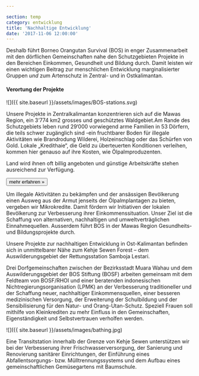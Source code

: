 ```yaml
---

section: temp
category: entwicklung
title: 'Nachhaltige Entwicklung'
date: '2017-11-06 12:00:00'
---
```

Deshalb führt Borneo Orangutan Survival (BOS) in enger Zusammenarbeit mit den dörflichen Gemeinschaften nahe den Schutzgebieten Projekte in den Bereichen Einkommen, Gesundheit und Bildung durch. Damit leisten wir einen wichtigen Beitrag zur menschlichen Entwicklung marginalisierter Gruppen *und* zum Artenschutz in Zentral- und in Ostkalimantan.

#### Verortung der Projekte

![]({{ site.baseurl }}/assets/images/BOS-stations.svg)

Unsere Projekte in Zentralkalimantan konzentrieren sich auf die Mawas Region, ein 3‘774 km2 grosses und geschütztes Waldgebiet.Am Rande des Schutzgebiets leben rund 29‘000 vorwiegend arme Familien in 53 Dörfern, die teils schwer zugänglich sind -ein fruchtbarer Boden für illegale Aktivitäten wie Brandrodung Wilderei, Holzeinschlag oder das Schürfen von Gold. Lokale „Kredithaie“, die Geld zu überteuerten Konditionen verleihen, kommen hier genauso auf ihre Kosten, wie Ölpalmproduzenten.

Land wird ihnen oft billig angeboten und günstige Arbeitskräfte stehen ausreichend zur Verfügung.

[<button class="bos-button large info float-right space-left" id="mawas">mehr erfahren »</button>](mawas.html)

Um illegale Aktivitäten zu bekämpfen und der ansässigen Bevölkerung einen Ausweg aus der Armut jenseits der Ölpalmplantagen zu bieten, vergeben wir Mikrokredite. Damit fördern wir Initiativen der lokalen Bevölkerung zur Verbesserung ihrer Einkommenssituation. Unser Ziel ist die Schaffung von alternativen, nachhaltigen und umweltverträglichen Einnahmequellen. Ausserdem führt BOS in der Mawas Region Gesundheits- und Bildungsprojekte durch.

Unsere Projekte zur nachhaltigen Entwicklung in Ost-Kalimantan befinden sich in unmittelbarer Nähe zum Kehje Sewen Forest – dem Auswilderungsgebiet der Rettungsstation Samboja Lestari.

Drei Dorfgemeinschaften zwischen der Bezirksstadt Muara Wahau und dem Auswilderungsgebiet der BOS Stiftung (BOSF) arbeiten gemeinsam mit dem Feldteam von BOSF/RHOI und einer beratenden indonesischen Nichtregierungsorganisation (LPMK) an der Verbesserung
traditioneller und der Schaffung neuer, nachhaltiger Einkommensquellen, einer besseren medizinischen Versorgung, der Erweiterung der Schulbildung und der Sensibilisierung für den Natur- und Orang-Utan-Schutz. Speziell Frauen soll mithilfe von Kleinkrediten
zu mehr Einfluss in den Gemeinschaften, Eigenständigkeit und Selbstvertrauen verholfen werden. 

![]({{ site.baseurl }}/assets/images/bathing.jpg)

Eine Transitstation innerhalb der Grenze von Kehje Sewen unterstützen wir bei der Verbesserung ihrer Frischwasserversorgung, der Sanierung und Renovierung sanitärer Einrichtungen, der Einführung eines Abfallentsorgungs- bzw. Mülltrennungssystems und
dem Aufbau eines gemeinschaftlichen Gemüsegartens mit Baumschule. 